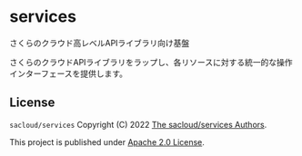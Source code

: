 # services

さくらのクラウド高レベルAPIライブラリ向け基盤

さくらのクラウドAPIライブラリをラップし、各リソースに対する統一的な操作インターフェースを提供します。

## License

`sacloud/services` Copyright (C) 2022 [The sacloud/services Authors](AUTHORS).

This project is published under [Apache 2.0 License](LICENSE.txt).
